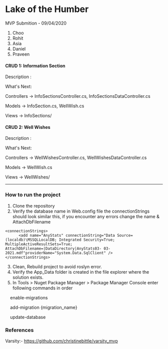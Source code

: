 <h1>Lake of the Humber</h1>

MVP Submition - 09/04/2020

1. Choo 
2. Rohit
3. Asia
4. Daniel
5. Praveen
<h4>CRUD 1: Information Section</h4>

Description : 

What's Next:

Controllers -> InfoSectionsController.cs, InfoSectionsDataController.cs

Models -> InfoSection.cs, WellWish.cs

Views -> InfoSections/


<h4>CRUD 2: Well Wishes</h4>

Description : 

What's Next:

Controllers -> WellWishesController.cs, WellWishesDataController.cs

Models -> WellWish.cs

Views -> WellWishes/

<hr/>


### How to run the project
1. Clone the repository
2. Verify the database name in Web.config file
the connectionStrings should look similar this, if you encounter any errors change the name & AttachDbFilename
```
<connectionStrings>
	  <add name="AnyStats" connectionString="Data Source=(localdb)\MSSQLLocalDB; Integrated Security=True; MultipleActiveResultSets=True; AttachDbFilename=|DataDirectory|AnyStats03- 03-2021.mdf"providerName="System.Data.SqlClient" />
</connectionStrings> 
```
3. Clean, Rebuild project to avoid roslyn error.
4. Verify the App_Data folder is created in the file explorer where the solution exists.
5. In Tools > Nuget Package Manager > Package Manager Console enter following commands in order
  
  &nbsp;&nbsp;&nbsp;&nbsp;enable-migrations
  
  &nbsp;&nbsp;&nbsp;&nbsp;add-migration {migration_name}
  
  &nbsp;&nbsp;&nbsp;&nbsp;update-database

### References
Varsity:- https://github.com/christinebittle/varsity_mvp
